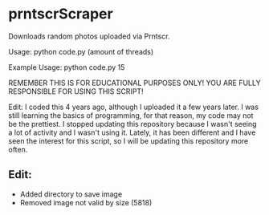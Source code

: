 # prntscrScraper
Downloads random photos uploaded via Prntscr.

Usage:
python code.py (amount of threads)

Example Usage:
python code.py 15

REMEMBER THIS IS FOR EDUCATIONAL PURPOSES ONLY! YOU ARE FULLY RESPONSIBLE FOR USING THIS SCRIPT!

Edit:
I coded this 4 years ago, although I uploaded it a few years later. I was still learning the basics of programming, for that reason, my code may not be the prettiest. I stopped updating this repository because I wasn't seeing a lot of activity and I wasn't using it. Lately, it has been different and I have seen the interest for this script, so I will be updating this repository more often.

## Edit:
- Added directory to save image
- Removed image not valid by size (5818)
